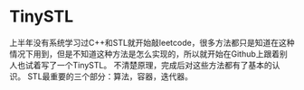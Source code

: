 # TinySTL
上半年没有系统学习过C++和STL就开始敲leetcode，很多方法都只是知道在这种情况下用到，但是不知道这种方法是怎么实现的，所以就开始在Github上跟着别人也试着写了一个TinySTL。
不清楚原理，完成后对这些方法都有了基本的认识。
STL最重要的三个部分：算法，容器，迭代器。
